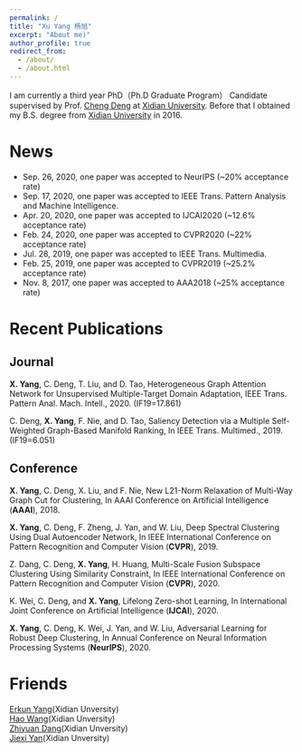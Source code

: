 ```yaml
---
permalink: /
title: "Xu Yang 杨旭"
excerpt: "About me)"
author_profile: true
redirect_from: 
  - /about/
  - /about.html
---
```


I am currently a third year PhD（Ph.D Graduate Program） Candidate supervised by Prof. [Cheng Deng](http://see.xidian.edu.cn/faculty/chdeng/) at [Xidian University](http://www.xidian.edu.cn/). Before that I obtained my B.S. degree from [Xidian University](http://www.xidian.edu.cn/) in 2016.


News
======
* Sep. 26, 2020, one paper was accepted to NeurIPS (~20% acceptance rate)
* Sep. 17, 2020, one paper was accepted to IEEE Trans. Pattern Analysis and Machine Intelligence.
* Apr. 20, 2020, one paper was accepted to IJCAI2020 (~12.6% acceptance rate)
* Feb. 24, 2020, one paper was accepted to CVPR2020 (~22% acceptance rate)
* Jul. 28, 2019, one paper was accepted to IEEE Trans. Multimedia.
* Feb. 25, 2019, one paper was accepted to CVPR2019 (~25.2% acceptance rate)
* Nov. 8, 2017, one paper was accepted to AAA2018 (~25% acceptance rate)



Recent Publications
======

Journal
------
__X. Yang__, C. Deng, T. Liu, and D. Tao, Heterogeneous Graph Attention Network for Unsupervised Multiple-Target Domain Adaptation, IEEE Trans. Pattern Anal. Mach. Intell., 2020. (IF19=17.861)

C. Deng, __X. Yang__, F. Nie, and D. Tao, Saliency Detection via a Multiple Self-Weighted Graph-Based Manifold Ranking, In IEEE Trans. Multimed., 2019. (IF19=6.051)

Conference
------
__X. Yang__, C. Deng, X. Liu, and F. Nie, New L21-Norm Relaxation of Multi-Way Graph Cut for Clustering, In AAAI Conference on Artificial Intelligence (__AAAI__), 2018.

__X. Yang__, C. Deng, F. Zheng, J. Yan, and W. Liu, Deep Spectral Clustering Using Dual Autoencoder Network, In IEEE International Conference on Pattern Recognition and Computer Vision (__CVPR__), 2019.

Z. Dang, C. Deng, __X. Yang__, H. Huang, Multi-Scale Fusion Subspace Clustering Using Similarity Constraint, In IEEE International Conference on Pattern Recognition and Computer Vision (__CVPR__), 2020.

K. Wei, C. Deng, and __X. Yang__, Lifelong Zero-shot Learning, In International Joint Conference on Artificial Intelligence (__IJCAI__), 2020.

__X. Yang__, C. Deng, K. Wei, J. Yan, and W. Liu, Adversarial Learning for Robust Deep Clustering, In Annual Conference on Neural Information Processing Systems (__NeurIPS__), 2020.


Friends
======
[Erkun Yang](https://yangerkun.github.io/)(Xidian Unversity)  
[Hao Wang](https://haowang1992.github.io/)(Xidian Unversity)   
[Zhiyuan Dang](https://zhiyuandang.github.io/)(Xidian Unversity)  
[Jiexi Yan](https://JiexiYan.github.io)(Xidian Unversity)  

